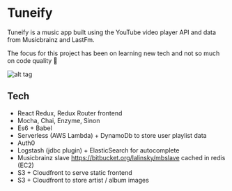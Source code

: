 # Tuneify

Tuneify is a music app built using the YouTube video player API and data from Musicbrainz and LastFm.

The focus for this project has been on learning new tech and not so much on code quality 🙈


![alt tag](https://media.giphy.com/media/l0HlzayaF0jLB5TS8/source.gif)

## Tech
* React Redux, Redux Router frontend
* Mocha, Chai, Enzyme, Sinon
* Es6 + Babel
* Serverless (AWS Lambda) + DynamoDb to store user playlist data
* Auth0
* Logstash (jdbc plugin) + ElasticSearch for autocomplete
* Musicbrainz slave https://bitbucket.org/lalinsky/mbslave cached in redis (EC2)
* S3 + Cloudfront to serve static frontend 
* S3 + Cloudfront to store artist / album images






